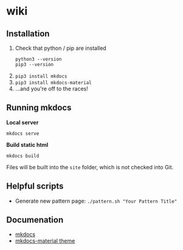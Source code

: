 # wiki

## Installation

1. Check that python / pip are installed
    ```
    python3 --version
    pip3 --version
    ```
2. `pip3 install mkdocs`
3. `pip3 install mkdocs-material`
4. ...and you're off to the races!

## Running mkdocs

**Local server**

`mkdocs serve`

**Build static html**

`mkdocs build`

Files will be built into the `site` folder, which is not checked into Git.

## Helpful scripts

* Generate new pattern page: `./pattern.sh "Your Pattern Title"`

## Documenation

* [mkdocs](https://www.mkdocs.org/user-guide/installation/)
* [mkdocs-material theme](https://squidfunk.github.io/mkdocs-material/)